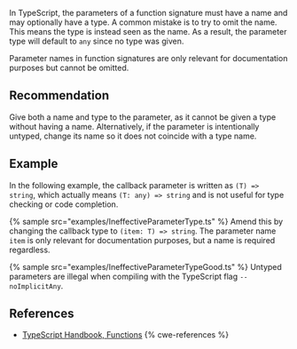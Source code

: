 In TypeScript, the parameters of a function signature must have a name and may optionally have a type. A common mistake is to try to omit the name. This means the type is instead seen as the name. As a result, the parameter type will default to `any` since no type was given.

Parameter names in function signatures are only relevant for documentation purposes but cannot be omitted.


## Recommendation
Give both a name and type to the parameter, as it cannot be given a type without having a name. Alternatively, if the parameter is intentionally untyped, change its name so it does not coincide with a type name.


## Example
In the following example, the callback parameter is written as `(T) => string`, which actually means `(T: any) => string` and is not useful for type checking or code completion.

{% sample src="examples/IneffectiveParameterType.ts" %}
Amend this by changing the callback type to `(item: T) => string`. The parameter name `item` is only relevant for documentation purposes, but a name is required regardless.

{% sample src="examples/IneffectiveParameterTypeGood.ts" %}
Untyped parameters are illegal when compiling with the TypeScript flag `--noImplicitAny`.


## References
* [TypeScript Handbook, Functions](https://www.typescriptlang.org/docs/handbook/functions.html)
{% cwe-references %}
